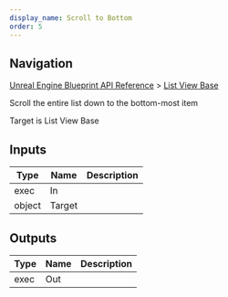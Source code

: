 ```yaml
---
display_name: Scroll to Bottom
order: 5
---
```

## Navigation

[Unreal Engine Blueprint API Reference](https://dev.epicgames.com/documentation/en-us/unreal-engine/BlueprintAPI) > [List View Base](https://dev.epicgames.com/documentation/en-us/unreal-engine/BlueprintAPI/ListViewBase)

Scroll the entire list down to the bottom-most item

Target is List View Base

## Inputs

| Type | Name | Description |
| --- | --- | --- |
| exec | In |  |
| object | Target |  |

## Outputs

| Type | Name | Description |
| --- | --- | --- |
| exec | Out |  |
